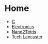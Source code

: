 # Home

- [C](./C/README.md)
- [Electronics](./Electronics/README.md)
- [Nand2Tetris](./Nand2Tetris/README.md)
- [Tech Lancaster](./Tech_Lancaster/README.md)
